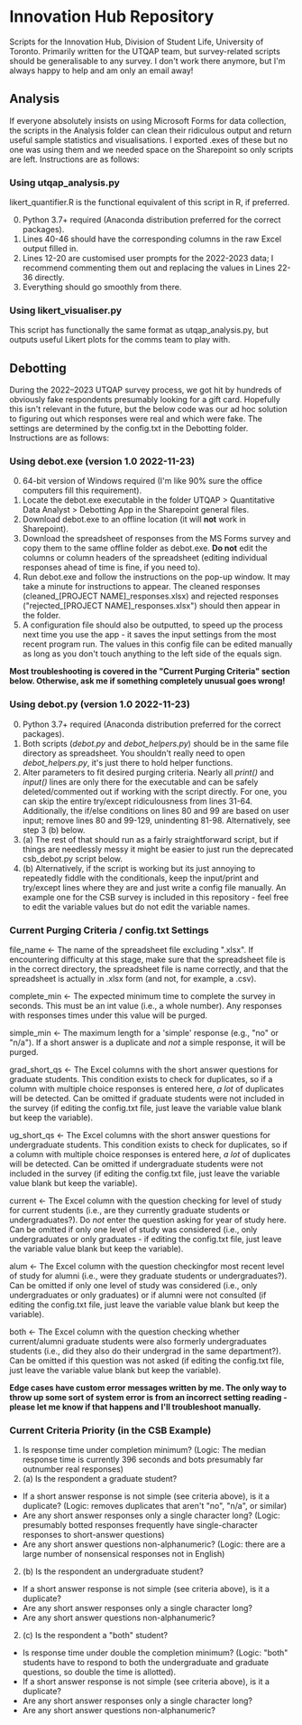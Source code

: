 # Innovation Hub Repository
Scripts for the Innovation Hub, Division of Student Life, University of Toronto. Primarily written for the UTQAP team, but survey-related scripts should be generalisable to any survey. I don't work there anymore, but I'm always happy to help and am only an email away!

## Analysis
If everyone absolutely insists on using Microsoft Forms for data collection, the scripts in the Analysis folder can clean their ridiculous output and return useful sample statistics and visualisations. I exported .exes of these but no one was using them and we needed space on the Sharepoint so only scripts are left. Instructions are as follows:

### Using utqap_analysis.py
likert_quantifier.R is the functional equivalent of this script in R, if preferred.

0. Python 3.7+ required (Anaconda distribution preferred for the correct packages).
1. Lines 40-46 should have the corresponding columns in the raw Excel output filled in.
2. Lines 12-20 are customised user prompts for the 2022-2023 data; I recommend commenting them out and replacing the values in Lines 22-36 directly.
3. Everything should go smoothly from there.

### Using likert_visualiser.py
This script has functionally the same format as utqap_analysis.py, but outputs useful Likert plots for the comms team to play with.

## Debotting
During the 2022–2023 UTQAP survey process, we got hit by hundreds of obviously fake respondents presumably looking for a gift card. Hopefully this isn't relevant in the future, but the below code was our ad hoc solution to figuring out which responses were real and which were fake. The settings are determined by the config.txt in the Debotting folder. Instructions are as follows:

### Using debot.exe (version 1.0 2022-11-23)
0. 64-bit version of Windows required (I'm like 90% sure the office computers fill this requirement).
1. Locate the debot.exe executable in the folder UTQAP > Quantitative Data Analyst > Debotting App in the Sharepoint general files.
2. Download debot.exe to an offline location (it will **not** work in Sharepoint).
3. Download the spreadsheet of responses from the MS Forms survey and copy them to the same offline folder as debot.exe. **Do not** edit the columns or column headers of the spreadsheet (editing individual responses ahead of time is fine, if you need to).
4. Run debot.exe and follow the instructions on the pop-up window. It may take a minute for instructions to appear. The cleaned responses (cleaned\_[PROJECT NAME]\_responses.xlsx) and rejected responses ("rejected\_[PROJECT NAME]\_responses.xlsx") should then appear in the folder.
5. A configuration file should also be outputted, to speed up the process next time you use the app - it saves the input settings from the most recent program run. The values in this config file can be edited manually as long as you don't touch anything to the left side of the equals sign.

**Most troubleshooting is covered in the "Current Purging Criteria" section below. Otherwise, ask me if something completely unusual goes wrong!**

### Using debot.py (version 1.0 2022-11-23)
0. Python 3.7+ required (Anaconda distribution preferred for the correct packages).
1. Both scripts (*debot.py* and *debot_helpers.py*) should be in the same file directory as spreadsheet. You shouldn't really need to open *debot_helpers.py*, it's just there to hold helper functions.
2. Alter parameters to fit desired purging criteria. Nearly all *print()* and *input()* lines are only there for the executable and can be safely deleted/commented out if working with the script directly. For one, you can skip the entire try/except ridiculousness from lines 31-64. Additionally, the if/else conditions on lines 80 and 99 are based on user input; remove lines 80 and 99-129, unindenting 81-98. Alternatively, see step 3 (b) below.
3. (a) The rest of that should run as a fairly straightforward script, but if things are needlessly messy it might be easier to just run the deprecated csb_debot.py script below.
3. (b) Alternatively, if the script is working but its just annoying to repeatedly fiddle with the conditionals, keep the input/print and try/except lines where they are and just write a config file manually. An example one for the CSB survey is included in this repository - feel free to edit the variable values but do not edit the variable names.

### Current Purging Criteria / config.txt Settings
file_name <- The name of the spreadsheet file excluding ".xlsx". If encountering difficulty at this stage, make sure that the spreadsheet file is in the correct directory, the spreadsheet file is name correctly, and that the spreadsheet is actually in .xlsx form (and not, for example, a .csv).

complete_min <- The expected minimum time to complete the survey in seconds. This must be an int value (i.e., a whole number). Any responses with responses times under this value will be purged.

simple_min <- The maximum length for a 'simple' response (e.g., "no" or "n/a"). If a short answer is a duplicate and *not* a simple response, it will be purged.

grad_short_qs <- The Excel columns with the short answer questions for graduate students. This condition exists to check for duplicates, so if a column with multiple choice responses is entered here, *a lot* of duplicates will be detected. Can be omitted if graduate students were not included in the survey (if editing the config.txt file, just leave the variable value blank but keep the variable).

ug_short_qs <- The Excel columns with the short answer questions for undergraduate students. This condition exists to check for duplicates, so if a column with multiple choice responses is entered here, *a lot* of duplicates will be detected. Can be omitted if undergraduate students were not included in the survey (if editing the config.txt file, just leave the variable value blank but keep the variable).

current <- The Excel column with the question checking for level of study for current students (i.e., are they currently graduate students or undergraduates?). Do *not* enter the question asking for year of study here. Can be omitted if only one level of study was considered (i.e., only undergraduates or only graduates - if editing the config.txt file, just leave the variable value blank but keep the variable).

alum <- The Excel column with the question checkingfor most recent level of study for alumni (i.e., were they graduate students or undergraduates?). Can be omitted if only one level of study was considered (i.e., only undergraduates or only graduates) or if alumni were not consulted (if editing the config.txt file, just leave the variable value blank but keep the variable).

both <- The Excel column with the question checking whether current/alumni graduate students were also formerly undergraduates students (i.e., did they also do their undergrad in the same department?). Can be omitted if this question was not asked (if editing the config.txt file, just leave the variable value blank but keep the variable).

**Edge cases have custom error messages written by me. The only way to throw up some sort of system error is from an incorrect setting reading - please let me know if that happens and I'll troubleshoot manually.**

### Current Criteria Priority (in the CSB Example)
1. Is response time under completion minimum? (Logic: The median response time is currently 396 seconds and bots presumably far outnumber real responses)
2. (a) Is the respondent a graduate student?
- If a short answer response is not simple (see criteria above), is it a duplicate? (Logic: removes duplicates that aren't "no", "n/a", or similar)
- Are any short answer responses only a single character long? (Logic: presumably botted responses frequently have single-character responses to short-answer questions)
- Are any short answer questions non-alphanumeric? (Logic: there are a large number of nonsensical responses not in English)
2. (b) Is the respondent an undergraduate student?
- If a short answer response is not simple (see criteria above), is it a duplicate?
- Are any short answer responses only a single character long?
- Are any short answer questions non-alphanumeric?
2. (c) Is the respondent a "both" student?
- Is response time under double the completion minimum? (Logic: "both" students have to respond to both the undergraduate and graduate questions, so double the time is allotted).
- If a short answer response is not simple (see criteria above), is it a duplicate?
- Are any short answer responses only a single character long?
- Are any short answer questions non-alphanumeric?

